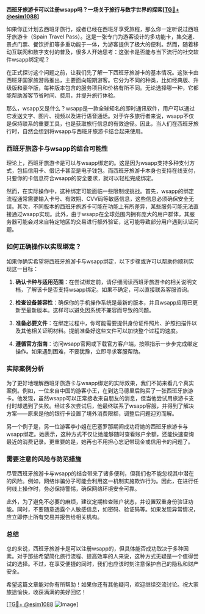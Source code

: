 **西班牙旅游卡可以注册wsapp吗？一场关于旅行与数字世界的探索[[TG💪+ @esim1088](https://t.me/s/esim1088)]**

如果你正计划去西班牙旅行，或者已经在西班牙享受旅程，那么你一定听说过西班牙旅游卡（Spain Travel Pass）。这是一张专门为游客设计的多功能卡，集交通、景点门票、餐饮折扣等多重功能于一体，为游客提供了极大的便利。然而，随着移动互联网和数字支付的普及，很多人开始思考：这张卡是否能与当下流行的社交软件wsapp绑定呢？

在正式探讨这个问题之前，让我们先了解一下西班牙旅游卡的基本情况。这张卡由西班牙国家旅游局推出，主要面向短期游客。它分为不同的种类，比如经典版、升级版和豪华版，每种版本包含的服务项目和价格有所不同。无论选择哪一种，它都能帮助游客节省时间、费用，并提升旅行体验。

那么，wsapp又是什么？wsapp是一款全球知名的即时通讯软件，用户可以通过它发送文字、图片、视频以及进行语音通话。对于许多旅行者来说，wsapp不仅是保持联系的重要工具，也是获取旅行信息的有效途径。因此，当人们在西班牙旅行时，自然会想到将wsapp与西班牙旅游卡结合起来使用。

### 西班牙旅游卡与wsapp的结合可能性

理论上，西班牙旅游卡是可以与wsapp绑定的。这是因为wsapp支持多种支付方式，包括信用卡、借记卡甚至是电子钱包。而西班牙旅游卡本身也支持在线支付，只要你的卡信息符合wsapp的安全要求，就可以轻松完成绑定。

然而，在实际操作中，这种绑定可能面临一些限制或挑战。首先，wsapp的绑定流程通常需要输入卡号、有效期、CVV码等敏感信息，这些信息必须确保安全无误。其次，不同版本的西班牙旅游卡可能在功能上有所差异，某些服务可能无法直接通过wsapp实现。此外，由于wsapp在全球范围内拥有庞大的用户群体，其服务器可能会对来自特定地区的交易进行额外验证，这可能导致部分用户遇到认证问题。

### 如何正确操作以实现绑定？

如果你确实希望将西班牙旅游卡与wsapp绑定，以下步骤或许可以帮助你顺利实现这一目标：

1. **确认卡种与适用范围**：在尝试绑定前，请仔细阅读西班牙旅游卡的相关说明文档，了解该卡是否支持wsapp绑定。如果不确定，可以直接联系客服咨询。

2. **检查设备兼容性**：确保你的手机操作系统是最新的版本，并且wsapp应用已更新至最新版本。这样可以避免因系统不兼容而导致的问题。

3. **准备必要文件**：在绑定过程中，你可能需要提供身份证件照片、护照扫描件以及其他相关证明材料。提前准备好这些文件可以加快整个过程的速度。

4. **遵循官方指南**：访问wsapp官网或下载官方客户端，按照指示一步步完成绑定操作。如果遇到困难，不要犹豫，立即寻求客服帮助。

### 实际案例分析

为了更好地理解西班牙旅游卡与wsapp绑定的实际效果，我们不妨来看几个真实案例。例如，一位来自中国的游客小王，在到达马德里后购买了一张西班牙旅游卡。他发现，虽然wsapp可以正常接收来自朋友的消息，但当他尝试用旅游卡支付时却遇到了失败。经过多次尝试后，他最终联系了wsapp客服，并得到了解决方案——原来是他的银行卡设置了境外消费限额，调整后问题迎刃而解。

另一个例子是，另一位游客李小姐在巴塞罗那期间成功将她的西班牙旅游卡与wsapp绑定。她表示，这种方式不仅让她能够随时查看账户余额，还能快速查询最近的消费记录。更重要的是，她再也不用担心忘记带现金或信用卡的问题了。

### 需要注意的风险与防范措施

尽管西班牙旅游卡与wsapp的结合带来了诸多便利，但我们也不能忽视其中潜在的风险。例如，网络诈骗分子可能会利用这一机制实施欺诈行为。因此，在进行任何线上操作时，务必保持警惕，确保网络环境安全可靠。

此外，为了避免不必要的麻烦，建议定期检查账户状态，并设置双重身份验证功能。同时，不要随意透露个人敏感信息，如密码、验证码等。如果发现异常情况，应立即停止所有交易并报告给相关机构。

### 总结

总的来说，西班牙旅游卡是可以注册wsapp的，但具体能否成功取决于多种因素。对于那些希望简化旅行流程、提高效率的人来说，这种方式无疑是一个值得尝试的选择。不过，在享受便捷的同时，我们也应该时刻注意保护自己的隐私和财产安全。

希望这篇文章能对你有所帮助！如果你还有其他疑问，欢迎继续交流讨论。祝大家旅途愉快，收获满满的美好回忆！

[[TG💪+ @esim1088](https://t.me/s/esim1088) ![Image](https://i.postimg.cc/4NQfJmqS/Snipaste-2025-05-13-00-14-12.png)]